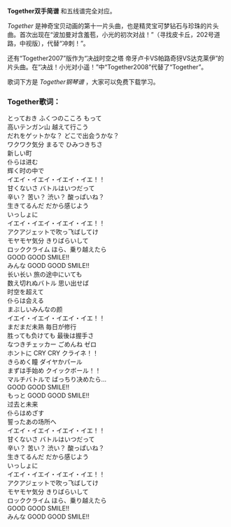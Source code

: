 

**Together双手简谱** 和五线谱完全对应。

_Together_
是神奇宝贝动画的第十一片头曲，也是精灵宝可梦钻石与珍珠的片头曲。首次出现在“波加曼对含羞苞，小光的初次对战！”（寻找皮卡丘，202号道路，中视版），代替“冲刺！”。

还有“Together2007”版作为“决战时空之塔
帝牙卢卡VS帕路奇犽VS达克莱伊”的片头曲。在“决战！小光对小遥！”中“Together2008”代替了“Together”。

歌词下方是 _Together钢琴谱_ ，大家可以免费下载学习。

### Together歌词：

とっておき ふくつのこころ もって  
高いテンガン山 越えて行こう  
だれをゲットかな？ どこで出会うかな？  
ワクワク気分 まるで ひみつきちさ  
新しい町  
仆らは进む  
辉く时の中で  
イエイ&#12539;イエイ&#12539;イエイ&#12539;イエ！！  
甘くないさ バトルはいつだって  
辛い？ 苦い？ 渋い？ 酸っぱいね？  
生きてるんだ だから感じよう  
いっしょに  
イエイ&#12539;イエイ&#12539;イエイ&#12539;イエ！！  
アクアジェットで吹っ飞ばしてけ  
モヤモヤ気分 きりばらいして  
ロッククライム ほら、乗り越えたら  
GOOD GOOD SMILE!!  
みんな GOOD GOOD SMILE!!  
长い长い 旅の途中にいても  
数え切れぬバトル 思い出せば  
时空を超えて  
仆らは会える  
まぶしいみんなの颜  
イエイ&#12539;イエイ&#12539;イエイ&#12539;イエ！！  
まだまだ未熟 毎日が修行  
胜っても负けても 最後は握手さ  
なつきチェッカー ごめんね ゼロ  
ホントに CRY CRY クライネ！！  
きらめく瞳 ダイヤかパール  
まずは手始め クイックボール！！  
マルチバトルで ばっちり决めたら…  
GOOD GOOD SMILE!!  
もっと GOOD GOOD SMILE!!  
过去と未来  
仆らはめざす  
誓ったあの场所へ  
イエイ&#12539;イエイ&#12539;イエイ&#12539;イエ！！  
甘くないさ バトルはいつだって  
辛い？ 苦い？ 渋い？ 酸っぱいね？  
生きてるんだ だから感じよう  
いっしょに  
イエイ&#12539;イエイ&#12539;イエイ&#12539;イエ！！  
アクアジェットで吹っ飞ばしてけ  
モヤモヤ気分 きりばらいして  
ロッククライム ほら、乗り越えたら  
GOOD GOOD SMILE!!  
みんな GOOD GOOD SMILE!!

